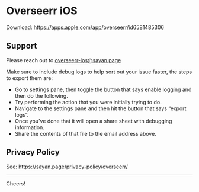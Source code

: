 # Overseerr iOS

Download: https://apps.apple.com/app/overseerr/id6581485306

## Support

Please reach out to overseerr-ios@sayan.page

Make sure to include debug logs to help sort out your issue faster, the steps to export them are:

- Go to settings pane, then toggle the button that says enable logging and then do the following.
- Try performing the action that you were initially trying to do.
- Navigate to the settings pane and then hit the button that says “export logs”.
- Once you’ve done that it will open a share sheet with debugging information.
- Share the contents of that file to the email address above.

## Privacy Policy

See: https://sayan.page/privacy-policy/overseerr/

---

Cheers!
